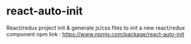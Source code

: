 # react-auto-init
React/redux project init &amp; generate js/css files to init a new react/redux component
npm link : https://www.npmjs.com/package/react-auto-init
